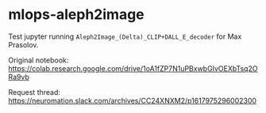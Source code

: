 # mlops-aleph2image
Test jupyter running `Aleph2Image_(Delta)_CLIP+DALL_E_decoder` for Max Prasolov.

Original notebook: https://colab.research.google.com/drive/1oA1fZP7N1uPBxwbGIvOEXbTsq2ORa9vb

Request thread: https://neuromation.slack.com/archives/CC24XNXM2/p1617975296002300

